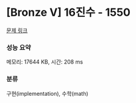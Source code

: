 # [Bronze V] 16진수 - 1550 

[문제 링크](https://www.acmicpc.net/problem/1550) 

### 성능 요약

메모리: 17644 KB, 시간: 208 ms

### 분류

구현(implementation), 수학(math)

